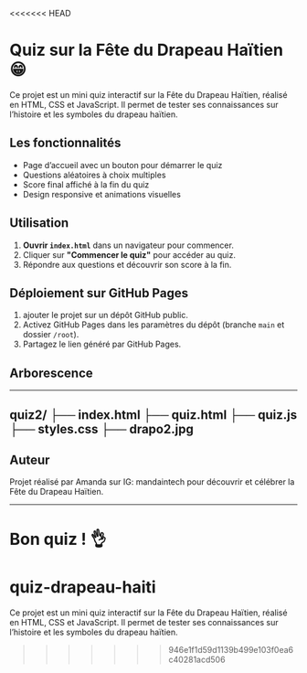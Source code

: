 <<<<<<< HEAD
# Quiz sur la Fête du Drapeau Haïtien 😁

Ce projet est un mini quiz interactif sur la Fête du Drapeau Haïtien, réalisé en HTML, CSS et JavaScript. Il permet de tester ses connaissances sur l’histoire et les symboles du drapeau haïtien. 

## Les fonctionnalités

- Page d’accueil avec un bouton pour démarrer le quiz
- Questions aléatoires à choix multiples
- Score final affiché à la fin du quiz
- Design responsive et animations visuelles

## Utilisation

1. **Ouvrir `index.html`** dans un navigateur pour commencer.
2. Cliquer sur **"Commencer le quiz"** pour accéder au quiz.
3. Répondre aux questions et découvrir son score à la fin.

## Déploiement sur GitHub Pages

1. ajouter le projet sur un dépôt GitHub public.
2. Activez GitHub Pages dans les paramètres du dépôt (branche `main` et dossier `/root`).
3. Partagez le lien généré par GitHub Pages.

## Arborescence

---
quiz2/
├── index.html
├── quiz.html
├── quiz.js
├── styles.css
├── drapo2.jpg
---

## Auteur

Projet réalisé par Amanda sur IG: mandaintech pour découvrir et célébrer la Fête du Drapeau Haïtien.

---

**Bon quiz ! 👌**
=======
# quiz-drapeau-haiti
Ce projet est un mini quiz interactif sur la Fête du Drapeau Haïtien, réalisé en HTML, CSS et JavaScript. Il permet de tester ses connaissances sur l’histoire et les symboles du drapeau haïtien.
>>>>>>> 946e1f1d59d1139b499e103f0ea6c40281acd506
